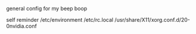 general config for my beep boop

self reminder
/etc/environment
/etc/rc.local
/usr/share/X11/xorg.conf.d/20-0nvidia.conf
